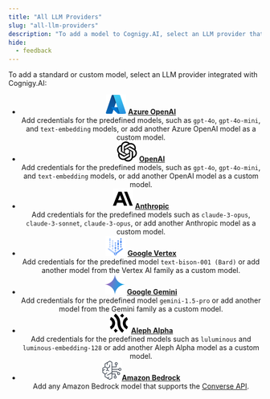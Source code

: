 ```yaml
---
title: "All LLM Providers"
slug: "all-llm-providers"
description: "To add a model to Cognigy.AI, select an LLM provider that has integration with Cognigy.AI from the list."
hide: 
  - feedback
---
```


To add a standard or custom model, select an LLM provider integrated with Cognigy.AI:

<div class="grid cards" style="text-align: center;" markdown>

- ![azure](../../../../_assets/icons/azure.svg) __[Azure OpenAI](microsoft-azure-openai.md)__ <br> Add credentials for the predefined models, such as `gpt-4o`, `gpt-4o-mini`, and `text-embedding` models, or add another Azure OpenAI model as a custom model.
- ![open-ai](../../../../_assets/icons/open-ai.svg) __[OpenAI](openai.md)__ <br> Add credentials for the predefined models, such as `gpt-4o`, `gpt-4o-mini`, and `text-embedding` models, or add another OpenAI model as a custom model.
- ![anthropic](../../../../_assets/icons/anthropic.svg) __[Anthropic](anthropic.md)__ <br> Add credentials for the predefined models such as `claude-3-opus`, `claude-3-sonnet`, `claude-3-opus`, or add another Anthropic model as a custom model.
- ![google-vertex](../../../../_assets/icons/google-vertex.svg) __[Google Vertex](google.md)__ <br> Add credentials for the predefined model `text-bison-001 (Bard)` or add another model from the Vertex AI family as a custom model.
- ![google-gemini](../../../../_assets/icons/google-gemini.svg) __[Google Gemini](google.md)__ <br> Add credentials for the predefined model `gemini-1.5-pro` or add another model from the Gemini family as a custom model.
- ![alephalpha](../../../../_assets/icons/alephalpha.svg) __[Aleph Alpha](aleph-alpha.md)__ <br> Add credentials for the predefined models such as `luluminous` and `luminous-embedding-128` or add another Aleph Alpha model as a custom model.
- ![amazon-bedrock](../../../../_assets/icons/amazon-bedrock.svg)__[Amazon Bedrock](amazon-bedrock.md)__ <br> Add any Amazon Bedrock model that supports the [Converse API](https://docs.aws.amazon.com/bedrock/latest/userguide/models-features.html).
</div>
